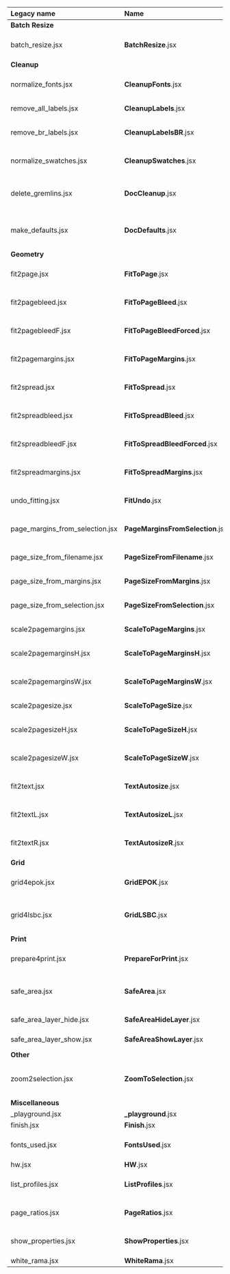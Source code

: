 Legacy name                     | Name                             |  Fn  | Description
:---                             | :---                              | ---: | :---
**Batch Resize**                |
batch_resize.jsx                | **BatchResize**.jsx              |      | This script automates the resizing of a master based on a size table.
**Cleanup**                     |
normalize_fonts.jsx             | **CleanupFonts**.jsx             |      | This script replaces missing or unwanted fonts with equivalents.
remove_all_labels.jsx           | **CleanupLabels**.jsx            |      | This script removes all labels from the document.
remove_br_labels.jsx            | **CleanupLabelsBR**.jsx          |      | This script removes all auto alignment labels used by BatchResize.jsx.
normalize_swatches.jsx          | **CleanupSwatches**.jsx          |      | This script converts swatches to CMYK, renames them to C= M= Y= K=, deletes unused.
delete_gremlins.jsx             | **DocCleanup**.jsx               |   F2 | This script changes some settings, cleans up swatches/layers/pages/guides and resets scaling.
make_defaults.jsx               | **DocDefaults**.jsx              |  ⌥F2 | This script makes default swatches/layers, cleans up fonts and sets page dimensions from the filename.
**Geometry**                    |
fit2page.jsx                    | **FitToPage**.jsx                |  F11 | This script resizes the selected objects to the page size, if they exceed it.
fit2pagebleed.jsx               | **FitToPageBleed**.jsx           | ⇧F11 | This script resizes the selected objects to the page bleed size, if they exceed it.
fit2pagebleedF.jsx              | **FitToPageBleedForced**.jsx     | ⌘F11 | This script resizes the selected objects to the page bleed size.
fit2pagemargins.jsx             | **FitToPageMargins**.jsx         | ⌥F11 | This script resizes the selected objects to the page margins, if they exceed them.
fit2spread.jsx                  | **FitToSpread**.jsx              |  F12 | This script resizes the selected objects to the spread size, if they exceed it.
fit2spreadbleed.jsx             | **FitToSpreadBleed**.jsx         | ⇧F12 | This script resizes the selected objects to the spread bleed size, if they exceed it.
fit2spreadbleedF.jsx            | **FitToSpreadBleedForced**.jsx   | ⌘F12 | This script resizes the selected objects to the spread bleed size.
fit2spreadmargins.jsx           | **FitToSpreadMargins**.jsx       | ⌥F12 | This script resizes the selected objects to the spread margins, if they exceed them.
undo_fitting.jsx                | **FitUndo**.jsx                  |      | This script restores objects clipped in "\<clip group\>" by the "fit" scripts.
page_margins_from_selection.jsx | **PageMarginsFromSelection**.jsx |      | This script sets the page margins to the selected objects bounds.
page_size_from_filename.jsx     | **PageSizeFromFilename**.jsx     |      | This script sets every page size and margins based on the filename.
page_size_from_margins.jsx      | **PageSizeFromMargins**.jsx      |      | This script sets the page size to the page margins.
page_size_from_selection.jsx    | **PageSizeFromSelection**.jsx    |      | This script sets the page size to the selected objects bounds.
scale2pagemargins.jsx           | **ScaleToPageMargins**.jsx       |  ⌥F5 | This script scales the selected objects to the page margins.
scale2pagemarginsH.jsx          | **ScaleToPageMarginsH**.jsx      |      | This script scales the selected objects to the page top/bottom margins.
scale2pagemarginsW.jsx          | **ScaleToPageMarginsW**.jsx      |      | This script scales the selected objects to the page left/right margins.
scale2pagesize.jsx              | **ScaleToPageSize**.jsx          |   F5 | This script scales the selected objects to the page size.
scale2pagesizeH.jsx             | **ScaleToPageSizeH**.jsx         |      | This script scales the selected objects to the page top/bottom size.
scale2pagesizeW.jsx             | **ScaleToPageSizeW**.jsx         |      | This script scales the selected objects to the page left/right size.
fit2text.jsx                    | **TextAutosize**.jsx             |   F6 | This script auto-sizes the text frame to the content, center aligned.
fit2textL.jsx                   | **TextAutosizeL**.jsx            |  ⌥F6 | This script auto-sizes the text frame to the content, left aligned.
fit2textR.jsx                   | **TextAutosizeR**.jsx            |  ⌘F6 | This script auto-sizes the text frame to the content, right aligned.
**Grid**                        |
grid4epok.jsx                   | **GridEPOK**.jsx                 |      | This script sets the page margins and columns to the EPOK grid system.
grid4lsbc.jsx                   | **GridLSBC**.jsx                 |      | This script sets the page margins and puts in place some guides for the LS BC grid system.
**Print**                       |
prepare4print.jsx               | **PrepareForPrint**.jsx          |      | This script hides "safe area" layer and moves dielines to separate spreads.
safe_area.jsx                   | **SafeArea**.jsx                 |      | This script creates a "safe area" frame, on every page/spread for which margins are defined.
safe_area_layer_hide.jsx        | **SafeAreaHideLayer**.jsx        |      | This script hides the "safe area" layer (or equivalents).
safe_area_layer_show.jsx        | **SafeAreaShowLayer**.jsx        |      | This script shows the "safe area" layer (or equivalents).
**Other**                       |
zoom2selection.jsx              | **ZoomToSelection**.jsx          |   F4 | This script zooms to the selected objects or, if nothing is selected, to the current spread.
**Miscellaneous**               |
_playground.jsx                 | **_playground**.jsx              |  F10 | Used for testing.
finish.jsx                      | **Finish**.jsx                   | ⇧F10 | Used for quick fixes.
fonts_used.jsx                  | **FontsUsed**.jsx                |      | This script makes a list of the fonts used in the current document.
hw.jsx                          | **HW**.jsx                       |      | WIP
list_profiles.jsx               | **ListProfiles**.jsx             |      | This script shows all color profiles available to the document.
page_ratios.jsx                 | **PageRatios**.jsx               |      | This script calculates the ratio of each page and displays it in the upper left corner.
show_properties.jsx             | **ShowProperties**.jsx           |      | This script shows all properties and methods of a selected object.
white_rama.jsx                  | **WhiteRama**.jsx                |

<!-- ⌃⌥⇧⌘ -->
